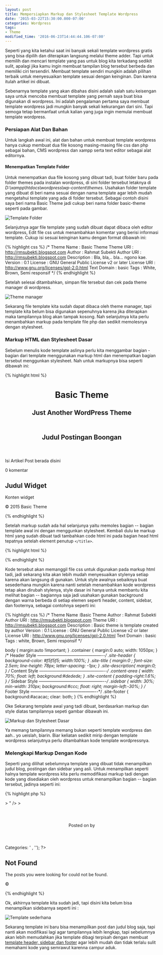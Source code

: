 ```yaml
---
layout: post
title: Mempersiapkan Markup dan Stylesheet Template Wordpress
date: '2015-03-22T15:30:00.000-07:00'
categories: Wordpress
tags:
- Theme
modified_time: '2016-06-23T14:44:44.106-07:00'
---
```

Seperti yang kita ketahui saat ini banyak sekali template wordpress gratis yang bisa dipilih dan diterapkan langsung melalui theme adder. Tapi untuk memilih dan mencari template yang pas untuk blog kita terkadang sedikit sulit, apalagi jika kamu ingin membuat tampilan blog tersebut berbeda dan memiliki ciri tersendiri. Membuat template sendiri mungkin adalah pilihan terbaik untuk menyesuaikan template sesuai dengan keinginan. Dan karena itulah artikel ini dibuat.

Sebenarnya template yang akan dibahas disini adalah salah satu keisengan saya untuk mencoba membuat template yang pernah saya buat bisa digunakan di wordpress. Ini adalah pengalaman pertama saya membuat template wordpress jadi mungkin banyak sekali kekurangan dari sini. Tapi semoga tetap bermanfaat untuk kalian yang juga ingin memulai membuat template wordpress.

### Persiapan Alat Dan Bahan

Untuk langkah awal ini, alat dan bahan untuk membuat template wordpress hanya cukup membuat dua file kosong masing-masing file css dan php sebagai bahan, CMS wordpress dan xampp serta text editor sebagai alat editornya.

#### Menempatkan Template Folder
Untuk menempatkan dua file kosong yang dibuat tadi, buat folder baru pada folder themes pada instalan wordpress, di sini folder tersebut letaknya di *D:\xampp\htdocs\wordpress\wp-content\themes*. Usahakan folder template yang dibuat di beri nama sesuai dengan nama template agar lebih mudah mengetahui template yang ada di folder tersebut. Sebagai contoh disini saya beri nama Basic Theme jadi cukup beri nama folder basic-theme seperti pada gambar.

![Template Folder](https://4.bp.blogspot.com/-PvJXw6PBGE0/VRTee-ZfnMI/AAAAAAAAA3w/fgNma_znk5g/s1600/template-folder.png)

Selanjutnya agar file template yang sudah dibuat dapat dibaca oleh editor wordpress, Edit file css untuk menambahkan komentar yang berisi informasi template. Cukup isi sesuai keinginan kamu dengan format dibawah ini:

{% highlight css %}
/*
Theme Name  : Basic Theme
Theme URI   : http://rmsubekti.blogspot.com
Author      : Rahmat Subekti
Author URI  : http://rmsubekti.blogspot.com
Description : Bla, bla,.. bla… ngono kae.
Version     : 0.1
License     : GNU General Public License v2 or later
License URI : http://www.gnu.org/licenses/gpl-2.0.html
Text Domain : basic
Tags        : White, Brown, Semi responsif
*/
{% endhighlight %}

Setelah selesai ditambahkan, simpan file tersebut dan cek pada theme manager di wordpress.

![Theme manager](https://3.bp.blogspot.com/-PThiNpuSOhg/VRTfP598_TI/AAAAAAAAA34/9cpHbhClWb8/s1600/theme-manager.png)

Sekarang file template kita sudah dapat dibaca oleh theme manager, tapi template kita belum bisa digunakan sepenuhnya karena jika diterapkan maka tampilannya blog akan tampak kosong. Nah selanjutnya kita perlu menambahkan markup pada template file php dan sedikit memolesnya dengan stylesheet.

### Markup HTML dan Stylesheet Dasar
Sebelum menulis kode template aslinya perlu kita menggambar bagian - bagian dari template menggunakan markup html dan menempatkan bagian tersebut menggunkan stylesheet. Nah untuk markupnya bisa seperti dibawah ini:

{% highlight html %}
<!DOCTYPE html>
<html>
  <head>
    <title> Basic Theme</title>
  </head>
  <body>
    <header id="masthead" class="site-header" role="banner">
      <div class="clear container">
        <hgroup class="site-branding">
          <h1 class="site-title">Basic Theme</h1>
          <h2 class="site-description">Just Another WordPress Theme</h2>
        </hgroup>
      </div>
    </header>
    <!-- .site-header -->
    <main id="main" class="site-main">
      <div class="clear container">
        <div id="content" class="site-content" role="main">
          <article>
            <header class="entry-header">
              <h2 class="entry-title"> Judul Postingan Boongan</h2>
            </header>
            <section class="entry-content">
              <p> Isi Artikel Post berada disini</p>
            </section>
            <footer class="entry-meta"> 0 komentar</footer>
          </article>
        </div>
        <!-- .site-content -->
        <div class="secondary sidebar" id="secondary">
          <aside>
            <h2> Judul Widget</h2>
            <p> Konten widget </p>
          </aside>
        </div>
        <!-- .sidebar -->
      </div>
    </main>
    <footer id="colophon" class="site-footer" role="contentinfo">
      <div class="clear container">
        <p> &copy; 2015 Basic Theme</p>
      </div>
    </footer>
    <!-- .site-footer -->
  </body>
</html>
{% endhighlight %}

Setelah markup sudah ada hal selanjunya yaitu memoles bagian -- bagian template awal ini dengan menggunkan stylesheet. Kembali dulu ke markup html yang sudah dibuat tadi tambahkan code html ini pada bagian head html tepatnya setelah element penutup `</title>`.

{% highlight html %}
<link rel="stylesheet" href="<?php bloginfo('stylesheet_url'); ?>" type="text/css" />
{% endhighlight %}

Kode tersebut akan memanggil file css untuk digunakan pada markup html tadi, jadi sekarang kita akan lebih mudah menyesuaikan stylenya setiap karena akan langsung di gunakan. Untuk style awalnya sebaiknya buat sesederhana mungkin karena nanti setelah menambahkan kode wordpress tetap akan dirubah stylenya, style dasar ini hanya untuk membantu kita melihat bagian -- bagiannya saja jadi usahakan gunakan background dengan warna berbeda di setiap elemen seperti header, content, sidebar, dan footernya, sebagai contohnya seperti ini:

{% highlight css %}
/*
Theme Name  :Basic Theme
Author      : Rahmat Subekti
Author URI  : http://rmsubekti.blogspot.com
Theme URI   : http://rmsubekti.blogspot.com
Description : Basic theme is template created by author
Version     : 0.1
License     : GNU General Public License v2 or later
License URI : http://www.gnu.org/licenses/gpl-2.0.html
Text Domain : basic
Tags        : white, Brown, Semi responsif
*/

body {
  margin:auto !important;
}
.container {
  margin:0 auto;
  width: 1050px;
}
/* Header Style
———————————————--*/
.site-header {
  background-color: #f5f5f5;
  width:100%;
}
.site-title {
  margin:0 ;
  font-size: 2.5em;
  line-height: 78px;
  letter-spacing: -1px;
}
.site-description{
  margin:0;
}
/* Content Style
———————————————--*/
.content-area {
  width: 70%;
  float: left;
  background:#dedede;
}
.site-content {
  padding-right:1.6%;
}
/* Sidebar Style
———————————————--*/
.sidebar {
  width: 30%;
  min-width: 310px;
  background:#ccc;
  float: right;
  margin-left:-30%;
}
/* Footer Style
———————————————--*/
.site-footer {
  background:#acacac;
  clear: both;
}
{% endhighlight %}

Oke Sekarang template awal yang tadi dibuat, berdasarkan markup dan style diatas tampilannya sepeti gambar dibawah ini.

![Markup dan Stylesheet Dasar](https://2.bp.blogspot.com/-Lb6Afx3iiws/VRTgDDC89TI/AAAAAAAAA4E/0PZu72rodk4/s1600/markup-display.png)

Ya memang tampilannya memang bukan seperti template wordpress dan aah.. yo ueislah, biarin. Biar keliatan sedikit mirip dengan template wordpress selanjutnya perlu ditambahkan kode template wordpressnya.

### Melengkapi Markup Dengan Kode
Seperti yang dilihat sebelumnya template yang dibuat tidak menampilkan judul blog, postingan dan sidebar yang asli. Untuk menampilkan seperti halnya template wordpress kita perlu memodifikasi markup tadi dengan kode yang disediakan oleh wordpress untuk menampilkan bagian -- bagian tersebut, jadinya seperti ini:

{% highlight php %}
<!DOCTYPE html>
<html <?php language_attributes(); ?>>
<head>
  <title> <?php bloginfo('name'); ?><?php wp_title(); ?></title>
  <meta http-equiv="Content-Type" content="text/html; charset="<?php bloginfo('charset'); ?>" />
  <meta name="generator" content="WordPress <?php bloginfo('version'); ?>" />
  <meta name="description" content="<?php bloginfo('description'); ?>" />
  <link rel="stylesheet" href="<?php bloginfo('stylesheet_url'); ?>" type="text/css" />
  <link rel="alternate" type="application/rss+xml" title="RSS Feed" href="<?php bloginfo('rss2_url'); ?>" />
  <link rel="alternate" type="application/atom+xml" title="Atom Feed" href="<?php bloginfo('atom_url'); ?>" />
  <link rel="pingback" href="<?php bloginfo('pingback_url'); ?>" />
  <?php wp_head(); ?>
</head>
<body<?php body_class(); ?>>
  <header id="masthead" class="site-header" role="banner">
    <div class="clear container">
      <hgroup class="site-branding">
        <h1 class="site-title">
          <a href="<?php echo esc_url( home_url( '/' ) ); ?>" title="<?php echo esc_attr( get_bloginfo( 'name', 'display' ) ); ?>" rel="home">
            <?php bloginfo( 'name' ); ?>
          </a>
        </h1>
        <h2 class="site-description">
          <?php bloginfo( 'description' ); ?>
        </h2>
      </hgroup>
    </div>
  </header>
  <!-- .site-header -->
  <main id="main" class="site-main">
    <div class="clear container">
      <div id="primary" class="content-area">
        <div id="content" class="site-content" role="main">
        <?php if (have_posts()) : while (have_posts()) : the_post(); ?>
        <article id="post-<?php the_ID(); ?>" class="<?php post_class(); ?>">
          <header class="entry-header">
            <h2 class="entry-title">
              <a href="<?php the_permalink() ?>" rel="bookmark" title="Permanent link to <?php the_title_attribute(); ?>"><?php the_title(); ?></a>
            </h2>
            Posted on <?php the_date(); ?> by <?php the_author(); ?>
          </header>
          <section class="entry-content">
            <?php the_content(); ?>
          </section>
          <footer class="entry-meta">
            <span class="cat-links">
              Categories: <?php the_category(', '); ?>
            </span>
            <span class="post-details-right">
              <?php edit_post_link('Edit', '<span class="comment-count"> ' , '</span>'); ?><span class="comment-count"><?php comments_popup_link('Leave a comment', '1 Comment', '% Comments'); ?></span>
            </span>
          </footer><!-- .entry-meta -->
        </article>
        <?php comments_template(); ?>
        <?php endwhile; ?>
        <div class="navigation">
          <div class="alignleft">
            <?php posts_nav_link(); ?>
          </div>
          <div class="clear"><!-- --></div>
        </div><!-- .navigation -->
        <?php else: ?>
          <h2>Not Found</h2>
          <p>The posts you were looking for could not be found.</p>
        <?php endif; ?>
      </div>
      <!-- .site-content -->
    </div>
    <div class="secondary sidebar" id="secondary">
      <?php if ( is_active_sidebar( 'sidebar' ) ) : ?>
      <div id="widget-area" class="widget-area" role="complementary">
        <?php dynamic_sidebar( 'sidebar' ); ?>
      </div><!-- .widget-area -->
      <?php endif; ?>
    </div>
    <!-- .sidebar -->
  </div>
</main>
<footer id="colophon" class="site-footer" role="contentinfo">
  <div class="clear container">
    <p>&copy; <?php echo date('Y '); bloginfo('name'); ?></p>
  </div>
</footer>
  <!-- .site-footer -->
<?php wp_footer(); ?>
</body>
</html>
{% endhighlight %}

Ok, akhirnya template kita sudah jadi, tapi disini kita belum bisa menampilkan sidebarnya seperti ini :

![Template sederhana](http://4.bp.blogspot.com/-MOhU8ZbrZG8/VRThucou39I/AAAAAAAAA4Q/CcwqQuUbWSU/s1600/wordpress-template.png)

Sekarang template ini baru bisa menampilkan post dan judul blog saja, tapi nanti akan modifikasi lagi agar tampilannya lebih lengkap, tapi sebelumnya akan lebih memudahkan jika template dibagi terpisah dengan membuat [template header, sidebar dan footer](./membuat-template-header-sidebar-dan.html) agar lebih mudah dan tidak terlalu sulit memahami kode yang semrawut karenna campur aduk.
